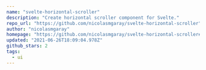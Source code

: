 ```yaml
---
name: "svelte-horizontal-scroller"
description: "Create horizontal scroller component for Svelte."
repo_url: "https://github.com/nicolasmgaray/svelte-horizontal-scroller"
author: "nicolasmgaray"
homepage: "https://github.com/nicolasmgaray/svelte-horizontal-scroller#readme"
updated: "2021-06-26T18:09:04.978Z"
github_stars: 2
tags: 
  - ui
---
```

